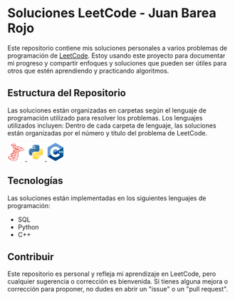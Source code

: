 # Soluciones LeetCode - Juan Barea Rojo

Este repositorio contiene mis soluciones personales a varios problemas de programación de [LeetCode](https://leetcode.com/barearojojuan/). Estoy usando este proyecto para documentar mi progreso y compartir enfoques y soluciones que pueden ser útiles para otros que estén aprendiendo y practicando algoritmos.

## Estructura del Repositorio

Las soluciones están organizadas en carpetas según el lenguaje de programación utilizado para resolver los problemas. Los lenguajes utilizados incluyen:
Dentro de cada carpeta de lenguaje, las soluciones están organizadas por el número y título del problema de LeetCode.

<a href="https://www.microsoft.com/sql-server" target="_blank">
  <img src="https://raw.githubusercontent.com/devicons/devicon/master/icons/microsoftsqlserver/microsoftsqlserver-plain.svg" alt="SQL" width="40" height="40"/>
</a>
<a href="https://www.python.org" target="_blank">
  <img src="https://raw.githubusercontent.com/devicons/devicon/master/icons/python/python-original.svg" alt="Python" width="40" height="40"/>
</a>
<a href="https://isocpp.org/" target="_blank">
  <img src="https://raw.githubusercontent.com/devicons/devicon/master/icons/cplusplus/cplusplus-original.svg" alt="C++" width="40" height="40"/>
</a>

## Tecnologías

Las soluciones están implementadas en los siguientes lenguajes de programación:
- SQL
- Python
- C++

## Contribuir

Este repositorio es personal y refleja mi aprendizaje en LeetCode, pero cualquier sugerencia o corrección es bienvenida. Si tienes alguna mejora o corrección para proponer, no dudes en abrir un "issue" o un "pull request".







